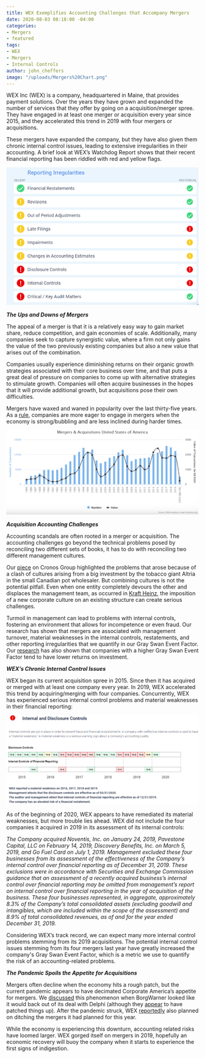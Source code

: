 ```yaml
---
title: WEX Exemplifies Accounting Challenges that Accompany Mergers
date: 2020-08-03 08:18:00 -04:00
categories:
- Mergers
- featured
tags:
- WEX
- Mergers
- Internal Controls
author: john_cheffers
image: "/uploads/Mergers%20Chart.png"
---
```


WEX Inc (WEX) is a company, headquartered in Maine, that provides payment solutions. Over the years they have grown and expanded the number of services that they offer by going on a acquisition/merger spree. They have engaged in at least one merger or acquisition every year since 2015, and they accelerated this trend in 2019 with four mergers or acquisitions.

These mergers have expanded the company, but they have also given them chronic internal control issues, leading to extensive irregularities in their accounting. A brief look at WEX’s Watchdog Report shows that their recent financial reporting has been riddled with red and yellow flags.

![WEX Flags.png](/uploads/WEX%20Flags.png)

***The Ups and Downs of Mergers***

The appeal of a merger is that it is a relatively easy way to gain market share, reduce competition, and gain economies of scale. Additionally, many companies seek to capture synergistic value, where a firm not only gains the value of the two previously existing companies but also a new value that arises out of the combination.

Companies usually experience diminishing returns on their organic growth strategies associated with their core business over time, and that puts a great deal of pressure on companies to come up with alternative strategies to stimulate growth. Companies will often acquire businesses in the hopes that it will provide additional growth, but acquisitions pose their own difficulties.

Mergers have waxed and waned in popularity over the last thirty-five years. As a [rule](https://imaa-institute.org/m-and-a-us-united-states/), companies are more eager to engage in mergers when the economy is strong/bubbling and are less inclined during harder times.

![Mergers Chart.png](/uploads/Mergers%20Chart.png)

***Acquisition Accounting Challenges***

Accounting scandals are often rooted in a merger or acquisition. The accounting challenges go beyond the technical problems posed by reconciling two different sets of books, it has to do with reconciling two different management cultures.

Our [piece](https://blog.watchdogresearch.com/posts/party-over-at-cron/) on Cronos Group highlighted the problems that arose because of a clash of cultures arising from a big investment by the tobacco giant Altria in the small Canadian pot wholesaler. But combining cultures is not the potential pitfall. Even when one entity completely devours the other and displaces the management team, as occurred in [Kraft Heinz](https://blog.watchdogresearch.com/posts/kraft-heinz-complaint-alleges-fundamental-corporate-governance-problems-accounting-shenanigans-and-insider-trading/), the imposition of a new corporate culture on an existing structure can create serious challenges.

Turmoil in management can lead to problems with internal controls, fostering an environment that allows for incompetence or even fraud. Our research has shown that mergers are associated with management turnover, material weaknesses in the internal controls, restatements, and other reporting irregularities that we quantify in our Gray Swan Event Factor. Our [research](https://blog.watchdogresearch.com/posts/new-research-gray-swan-event-factor-is-predictive-of-stock-return/) has also shown that companies with a higher Gray Swan Event Factor tend to have lower returns on investment.

***WEX’s Chronic Internal Control Issues***

WEX began its current acquisition spree in 2015. Since then it has acquired or merged with at least one company every year. In 2019, WEX accelerated this trend by acquiring/merging with four companies. Concurrently, WEX has experienced serious internal control problems and material weaknesses in their financial reporting:

![WEX controls chart.png](/uploads/WEX%20controls%20chart.png)

As of the beginning of 2020, WEX appears to have remediated its material weaknesses, but more trouble lies ahead. WEX did not include the four companies it acquired in 2019 in its assessment of its internal controls:

*The Company acquired Noventis, Inc. on January 24, 2019, Pavestone Capital, LLC on February 14, 2019, Discovery Benefits, Inc. on March 5, 2019, and Go Fuel Card on July 1, 2019. Management excluded these four businesses from its assessment of the effectiveness of the Company’s internal control over financial reporting as of December 31, 2019. These exclusions were in accordance with Securities and Exchange Commission guidance that an assessment of a recently acquired business’s internal control over financial reporting may be omitted from management’s report on internal control over financial reporting in the year of acquisition of the business. These four businesses represented, in aggregate, approximately 8.3% of the Company’s total consolidated assets (excluding goodwill and intangibles, which are included within the scope of the assessment) and 8.9% of total consolidated revenues, as of and for the year ended December 31, 2019.*

Considering WEX’s track record, we can expect many more internal control problems stemming from its 2019 acquisitions.  The potential internal control issues stemming from its four mergers last year have greatly increased the company's Gray Swan Event Factor, which is a metric we use to quantify the risk of an accounting-related problems. 

***The Pandemic Spoils the Appetite for Acquisitions***

Mergers often decline when the economy hits a rough patch, but the current pandemic appears to have decimated Corporate America’s appetite for mergers. We [discussed](https://blog.watchdogresearch.com/posts/borgwarner-wants-to-dump-delphi-will-delphis-resistance-be-futile/) this phenomenon when BorgWarner looked like it would back out of its deal with Delphi (although they [appear](https://www.borgwarner.com/newsroom/press-releases/2020/05/06/borgwarner-and-delphi-technologies-enter-into-amendment-to-transaction-agreement) to have patched things up). After the pandemic struck, WEX [reportedly](https://seekingalpha.com/news/3571322-enett-optal-fight-wexs-attempt-to-nix-deal) also planned on ditching the mergers it had planned for this year.

While the economy is experiencing this downturn, accounting related risks have loomed larger. WEX gorged itself on mergers in 2019, hopefully an economic recovery will buoy the company when it starts to experience the first signs of indigestion.